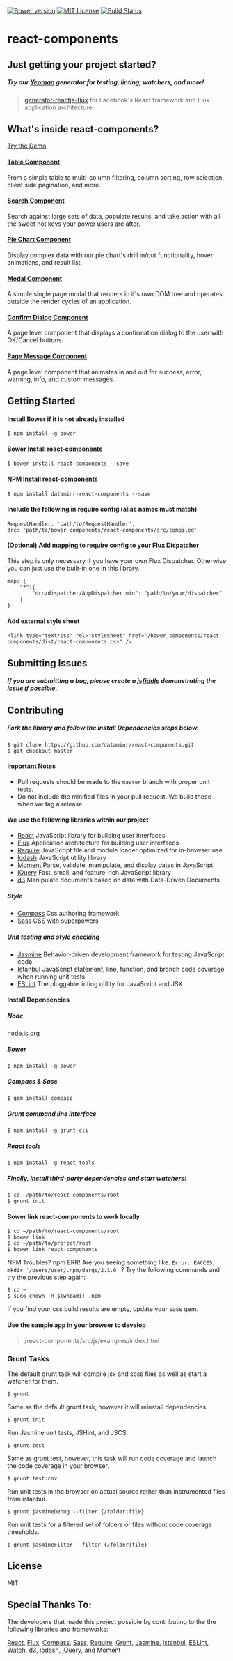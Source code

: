 [![Bower version][bower-image]][bower-url] [![MIT License][license-image]][license-url] [![Build Status][travis-image]][travis-url]

# react-components

## Just getting your project started?

##### Try our [Yeoman](http://yeoman.io) generator for testing, linting, watchers, and more!

> [generator-reactjs-flux](https://github.com/dataminr/generator-reactjs-flux) for Facebook's React framework and Flux application architecture.

## What's inside react-components?

[Try the Demo](http://dataminr.github.io/react-components)

#### [Table Component](./docs/table.md)

From a simple table to multi-column filtering, column sorting, row selection, client side pagination, and more.

#### [Search Component](./docs/search.md)

Search against large sets of data, populate results, and take action with all the sweet hot keys your power users are after.

#### [Pie Chart Component](./docs/piechart.md)

Display complex data with our pie chart's drill in/out functionality, hover animations, and result list.

#### [Modal Component](./docs/modal.md)

A simple single page modal that renders in it's own DOM tree and operates outside the render cycles of an application.

#### [Confirm Dialog Component](./docs/confirmdialog.md)

A page level component that displays a confirmation dialog to the user with OK/Cancel buttons.

#### [Page Message Component](./docs/pagemessage.md)

A page level component that animates in and out for success, error, warning, info, and custom messages.

## Getting Started

#### Install Bower if it is not already installed

```
$ npm install -g bower
```

#### Bower Install react-components

```
$ bower install react-components --save
```

#### NPM Install react-components

```
$ npm install dataminr-react-components --save
```

#### Include the following in require config (alias names must match)

```
RequestHandler: 'path/to/RequestHandler',
drc: 'path/to/bower_components/react-components/src/compiled'
```

#### (Optional) Add mapping to require config to your Flux Dispatcher
This step is only necessary if you have your own Flux Dispatcher. Otherwise you can just use the built-in one in this library.
```
map: {
    "*":{
        "drc/dispatcher/AppDispatcher.min": "path/to/your/dispatcher"
    }
}
```

#### Add external style sheet
```
<link type="text/css" rel="stylesheet" href="/bower_components/react-components/dist/react-components.css" />
```

## Submitting Issues

##### If you are submitting a bug, please create a [jsfiddle](http://jsfiddle.net/) demonstrating the issue if possible.

## Contributing

##### Fork the library and follow the Install Dependencies steps below.

```
$ git clone https://github.com/dataminr/react-components.git
$ git checkout master
```

#### Important Notes

* Pull requests should be made to the `master` branch with proper unit tests.
* Do not include the minified files in your pull request. We build these when we tag a release.

#### We use the following libraries within our project

* [React](http://facebook.github.io/react/) JavaScript library for building user interfaces
* [Flux](https://facebook.github.io/flux/) Application architecture for building user interfaces
* [Require](http://requirejs.org/) JavaScript file and module loader optimized for in-browser use
* [lodash](https://lodash.com/docs) JavaScript utility library
* [Moment](http://momentjs.com/docs/) Parse, validate, manipulate, and display dates in JavaScript
* [jQuery](http://jquery.com/) Fast, small, and feature-rich JavaScript library
* [d3](http://d3js.org/) Manipulate documents based on data with Data-Driven Documents

##### Style

* [Compass](http://compass-style.org/) Css authoring framework
* [Sass](http://sass-lang.com/) CSS with superpowers

##### Unit testing and style checking

* [Jasmine](http://jasmine.github.io/2.2/introduction.html) Behavior-driven development framework for testing JavaScript code
* [Istanbul](https://github.com/gotwarlost/istanbul) JavaScript statement, line, function, and branch code coverage when running unit tests
* [ESLint](http://eslint.org/) The pluggable linting utility for JavaScript and JSX

#### Install Dependencies

##### Node

[node.js.org](nodejs.org)

##### Bower

```
$ npm install -g bower
```

##### Compass & Sass

```
$ gem install compass
```

##### Grunt command line interface

```
$ npm install -g grunt-cli
```

##### React tools

```
$ npm install -g react-tools
```

##### Finally, install third-party dependencies and start watchers:

```
$ cd ~/path/to/react-components/root
$ grunt init
```

#### Bower link react-components to work locally
```
$ cd ~/path/to/react-components/root
$ bower link
$ cd ~/path/to/project/root
$ bower link react-components
```

NPM Troubles? npm ERR! Are you seeing something like: `Error: EACCES, mkdir '/Users/user/.npm/dargs/2.1.0'` ?
Try the following commands and try the previous step again:

```
$ cd ~
$ sudo chown -R $(whoami) .npm
```

If you find your css build results are empty, update your sass gem.

#### Use the sample app in your browser to develop

> /react-components/src/js/examples/index.html

### Grunt Tasks

The default grunt task will compile jsx and scss files as well as start a watcher for them.

```
$ grunt
```

Same as the default grunt task, however it will reinstall dependencies.

```
$ grunt init
```

Run Jasmine unit tests, JSHint, and JSCS

```
$ grunt test
```

Same as grunt test, however, this task will run code coverage and launch the code coverage in your browser.

```
$ grunt test:cov
```

Run unit tests in the browser on actual source rather than instrumented files from istanbul.

```
$ grunt jasmineDebug --filter {/folder|file}
```

Run unit tests for a filtered set of folders or files without code coverage thresholds.

```
$ grunt jasmineFilter --filter {/folder|file}
```

## License

MIT

## Special Thanks To:

The developers that made this project possible by contributing to the the following libraries and frameworks:

[React](http://facebook.github.io/react/), [Flux](https://facebook.github.io/flux/), [Compass](http://compass-style.org/), 
[Sass](http://sass-lang.com/), [Require](http://requirejs.org/), [Grunt](http://gruntjs.com/), [Jasmine](http://jasmine.github.io/2.2/introduction.html),
[Istanbul](https://github.com/gotwarlost/istanbul), [ESLint](http://eslint.org/), [Watch](https://github.com/gruntjs/grunt-contrib-watch),
[d3](http://d3js.org/), [lodash](https://lodash.com/docs), [jQuery](http://jquery.com/), and [Moment](http://momentjs.com/docs/)

[bower-image]: https://badge.fury.io/bo/react-components.svg
[bower-url]: http://badge.fury.io/bo/react-components

[license-image]: http://img.shields.io/badge/license-MIT-blue.svg?style=flat
[license-url]: LICENSE

[travis-url]: https://travis-ci.org/dataminr/react-components
[travis-image]: https://travis-ci.org/dataminr/react-components.svg?branch=master